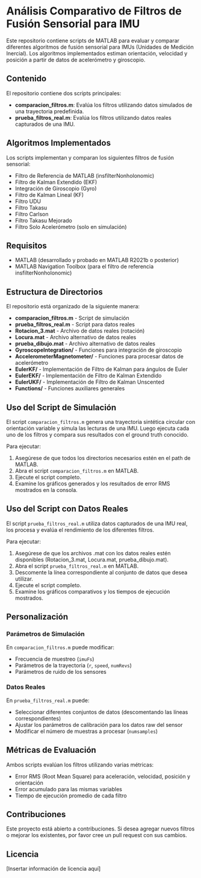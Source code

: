# Análisis Comparativo de Filtros de Fusión Sensorial para IMU

Este repositorio contiene scripts de MATLAB para evaluar y comparar diferentes algoritmos de fusión sensorial para IMUs (Unidades de Medición Inercial). Los algoritmos implementados estiman orientación, velocidad y posición a partir de datos de acelerómetro y giroscopio.

## Contenido

El repositorio contiene dos scripts principales:

- **comparacion_filtros.m**: Evalúa los filtros utilizando datos simulados de una trayectoria predefinida.
- **prueba_filtros_real.m**: Evalúa los filtros utilizando datos reales capturados de una IMU.

## Algoritmos Implementados

Los scripts implementan y comparan los siguientes filtros de fusión sensorial:

- Filtro de Referencia de MATLAB (insfilterNonholonomic)
- Filtro de Kalman Extendido (EKF)
- Integración de Giroscopio (Gyro)
- Filtro de Kalman Lineal (KF)
- Filtro UDU
- Filtro Takasu
- Filtro Carlson
- Filtro Takasu Mejorado
- Filtro Solo Acelerómetro (solo en simulación)

## Requisitos

- MATLAB (desarrollado y probado en MATLAB R2021b o posterior)
- MATLAB Navigation Toolbox (para el filtro de referencia insfilterNonholonomic)

## Estructura de Directorios

El repositorio está organizado de la siguiente manera:

- **comparacion_filtros.m** - Script de simulación
- **prueba_filtros_real.m** - Script para datos reales
- **Rotacion_3.mat** - Archivo de datos reales (rotación)
- **Locura.mat** - Archivo alternativo de datos reales
- **prueba_dibujo.mat** - Archivo alternativo de datos reales
- **GyroscopeIntegration/** - Funciones para integración de giroscopio
- **AccelerometerMagnetometer/** - Funciones para procesar datos de acelerómetro
- **EulerKF/** - Implementación de Filtro de Kalman para ángulos de Euler
- **EulerEKF/** - Implementación de Filtro de Kalman Extendido
- **EulerUKF/** - Implementación de Filtro de Kalman Unscented
- **Functions/** - Funciones auxiliares generales

## Uso del Script de Simulación

El script `comparacion_filtros.m` genera una trayectoria sintética circular con orientación variable y simula las lecturas de una IMU. Luego ejecuta cada uno de los filtros y compara sus resultados con el ground truth conocido.

Para ejecutar:

1. Asegúrese de que todos los directorios necesarios estén en el path de MATLAB.
2. Abra el script `comparacion_filtros.m` en MATLAB.
3. Ejecute el script completo.
4. Examine los gráficos generados y los resultados de error RMS mostrados en la consola.

## Uso del Script con Datos Reales

El script `prueba_filtros_real.m` utiliza datos capturados de una IMU real, los procesa y evalúa el rendimiento de los diferentes filtros.

Para ejecutar:

1. Asegúrese de que los archivos .mat con los datos reales estén disponibles (Rotacion_3.mat, Locura.mat, prueba_dibujo.mat).
2. Abra el script `prueba_filtros_real.m` en MATLAB.
3. Descomente la línea correspondiente al conjunto de datos que desea utilizar.
4. Ejecute el script completo.
5. Examine los gráficos comparativos y los tiempos de ejecución mostrados.

## Personalización

### Parámetros de Simulación

En `comparacion_filtros.m` puede modificar:
- Frecuencia de muestreo (`imuFs`)
- Parámetros de la trayectoria (`r`, `speed`, `numRevs`)
- Parámetros de ruido de los sensores

### Datos Reales

En `prueba_filtros_real.m` puede:
- Seleccionar diferentes conjuntos de datos (descomentando las líneas correspondientes)
- Ajustar los parámetros de calibración para los datos raw del sensor
- Modificar el número de muestras a procesar (`numsamples`)

## Métricas de Evaluación

Ambos scripts evalúan los filtros utilizando varias métricas:

- Error RMS (Root Mean Square) para aceleración, velocidad, posición y orientación
- Error acumulado para las mismas variables
- Tiempo de ejecución promedio de cada filtro

## Contribuciones

Este proyecto está abierto a contribuciones. Si desea agregar nuevos filtros o mejorar los existentes, por favor cree un pull request con sus cambios.

## Licencia

[Insertar información de licencia aquí]